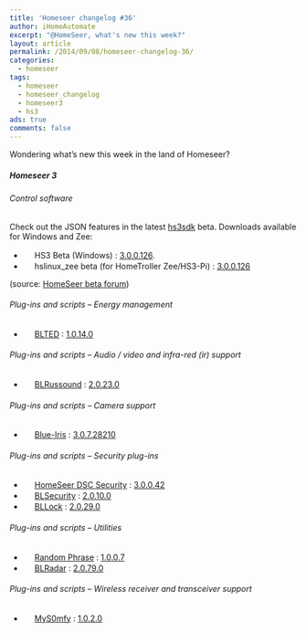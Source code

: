 ```yaml
---
title: 'Homeseer changelog #36'
author: iHomeAutomate
excerpt: "@HomeSeer, what's new this week?"
layout: article
permalink: /2014/09/08/homeseer-changelog-36/
categories:
  - homeseer
tags:
  - homeseer
  - homeseer_changelog
  - homeseer3
  - hs3
ads: true
comments: false  
---
```

Wondering what’s new this week in the land of Homeseer?

##### Homeseer 3

###### Control software

Check out the JSON features in the latest [hs3sdk][1] beta. Downloads available for Windows and Zee:

  * <img src="http://homeseer.com/updates3/icons/Plug-In.gif" width="16" height="16" /> HS3 Beta (Windows) : [3.0.0.126][2].
  * <img src="http://homeseer.com/updates3/icons/Plug-In.gif" width="16" height="16" /> hslinux_zee beta (for HomeTroller Zee/HS3-Pi) : [3.0.0.126][3]

(source: [HomeSeer beta forum][4])

###### Plug-ins and scripts &#8211; Energy management 

  * <img src="http://bladeplugins.no-ip.org/plugins/Homeseer3/BladeLogo.gif" width="16" height="16" /> [BLTED][5] : [1.0.14.0][6]

###### Plug-ins and scripts &#8211; Audio / video and infra-red (ir) support

  * <img src="http://bladeplugins.no-ip.org/plugins/Homeseer3/BladeLogo.gif" width="16" height="16" /> [BLRussound][7] : [2.0.23.0][8]

###### Plug-ins and scripts &#8211; Camera support 

  * <img src=" http://www.highpeak.co.za/updates3/icons/BI.jpg" width="16" height="16" /> [Blue-Iris][9] : [3.0.7.28210][10]

###### Plug-ins and scripts &#8211; Security plug-ins

  * <img src="http://homeseer.com/updates3/icons/Plug-In.gif" width="16" height="16" /> [HomeSeer DSC Security][11] : [3.0.0.42][12]
  * <img src="http://bladeplugins.no-ip.org/plugins/Homeseer3/BladeLogo.gif" width="16" height="16" /> [BLSecurity][13] : [2.0.10.0][14]
  * <img src="http://bladeplugins.no-ip.org/plugins/Homeseer3/BladeLogo.gif" width="16" height="16" /> [BLLock][15] : [2.0.29.0][16]

###### Plug-ins and scripts &#8211; Utilities

  * <img src="http://dl.dropbox.com/u/52503545/HS3/random/random.png" width="16" height="16" /> [Random Phrase][17] : [1.0.0.7][18]
  * <img src="http://bladeplugins.no-ip.org/plugins/Homeseer3/BladeLogo.gif" width="16" height="16" /> [BLRadar][19] : [2.0.79.0][20]

###### Plug-ins and scripts &#8211; Wireless receiver and transceiver support

  * <img src="http://srv.rusnes.no/HS/MyS0mfy/MyS0mfy-logo.png" width="16" height="16" /> [MyS0mfy][21] : [1.0.2.0][22]


 [1]: ftp://ftp.homeseer.com/updates/Beta/hs3sdk.pdf
 [2]: ftp://ftp.homeseer.com/updates/Beta/SetupHS3_3_0_0_126.exe "Download"
 [3]: http://www.homeseer.com/updates3/hslinux_zee_3_0_0_126.tar.gz "Download"
 [4]: http://board.homeseer.com/showthread.php?t=170144
 [5]: http://bladeplugins.no-ip.org/plugins/Homeseer3/BLTED/BLTED.htm
 [6]: http://bladeplugins.no-ip.org/plugins/Homeseer3/BLTED/BLTED_1-0-14-0.zip "Download"
 [7]: http://bladeplugins.no-ip.org/plugins/Homeseer3/BLRussound/BLRussound.htm
 [8]: http://bladeplugins.no-ip.org/plugins/Homeseer3/BLRussound/BLRussound_2-0-23-0.zip "Download"
 [9]: http://www.highpeak.co.za/updates3/Blue-Iris_INFO.html
 [10]: http://www.highpeak.co.za/updates3/Blue-Iris_3.0.7.28210.ZIP "Download"
 [11]: http://store.homeseer.com/store/HomeSeer-DSC-Alarm-Panel-Software-Plug-in-P60.aspx
 [12]: http://homeseer.com/updates3/HSPI_DSC_3_0_0_42.zip "Download"
 [13]: http://bladeplugins.no-ip.org/plugins/Homeseer3/BLSecurity/BLSecurity.htm
 [14]: http://bladeplugins.no-ip.org/plugins/Homeseer3/BLSecurity/BLSecurity_2-0-10-0.zip "Download"
 [15]: http://bladeplugins.no-ip.org/plugins/Homeseer3/BLLock/BLLock.htm
 [16]: http://bladeplugins.no-ip.org/plugins/Homeseer3/BLLock/BLLock_2-0-29-0.zip "Download"
 [17]: http://dl.dropbox.com/u/52503545/HS3/random/random.htm
 [18]: http://dl.dropbox.com/u/52503545/HS3/random/random1007.zip "Download"
 [19]: http://bladeplugins.no-ip.org/plugins/Homeseer3/BLRadar/BLRadar.htm
 [20]: http://bladeplugins.no-ip.org/plugins/Homeseer3/BLRadar/BLRadar_2-0-79-0.zip "Download"
 [21]: http://srv.rusnes.no/HS/MyS0mfy/MyS0mfy.htm
 [22]: http://srv.rusnes.no/HS/MyS0mfy/MyS0mfy_1.0.2.0.zip "Download"
